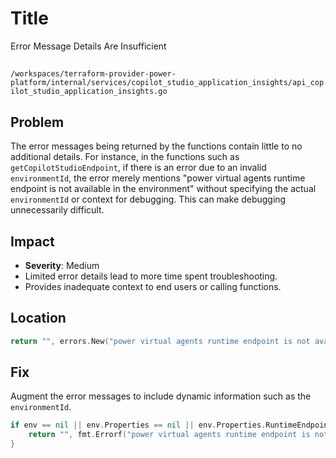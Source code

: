 # Title

Error Message Details Are Insufficient

## 

`/workspaces/terraform-provider-power-platform/internal/services/copilot_studio_application_insights/api_copilot_studio_application_insights.go`

## Problem

The error messages being returned by the functions contain little to no additional details. For instance, in the functions such as `getCopilotStudioEndpoint`, if there is an error due to an invalid `environmentId`, the error merely mentions "power virtual agents runtime endpoint is not available in the environment" without specifying the actual `environmentId` or context for debugging. This can make debugging unnecessarily difficult.

## Impact

- **Severity**: Medium
- Limited error details lead to more time spent troubleshooting.
- Provides inadequate context to end users or calling functions.

## Location

```go
return "", errors.New("power virtual agents runtime endpoint is not available in the environment")
```

## Fix

Augment the error messages to include dynamic information such as the `environmentId`.

```go
if env == nil || env.Properties == nil || env.Properties.RuntimeEndpoints == nil || env.Properties.RuntimeEndpoints.PowerVirtualAgents == "" {
    return "", fmt.Errorf("power virtual agents runtime endpoint is not available in the environment with ID: %s", environmentId)
}
```